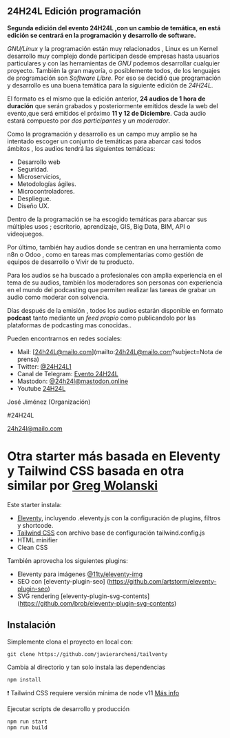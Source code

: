 ##  **24H24L Edición programación**



**Segunda edición del evento 24H24L ,con un cambio de temática, en está edición se centrará en la programación y desarrollo de software.**

*GNU/Linux* y la programación  están muy relacionados , Linux es un Kernel desarrollo muy complejo donde participan desde empresas hasta usuarios particulares y con las herramientas de *GNU* podemos desarrollar cualquier proyecto. También la gran mayoría, o posiblemente todos, de los lenguajes de programación son *Software Libre*. Por eso se decidió que  programación y desarrollo es una buena temática para la siguiente edición de *24H24L*.

El formato es el mismo que la edición anterior, **24 audios de 1 hora de duración** que serán grabados y posteriormente emitidos desde la web del evento,que será emitidos el próximo **11 y 12 de Diciembre**. Cada audio estará compuesto por *dos participantes* y *un moderador*. 

Como la programación y desarrollo es un campo muy amplio se ha intentado escoger un conjunto de  temáticas para abarcar casi todos ámbitos , los audios tendrá las siguientes temáticas: 

- Desarrollo web
- Seguridad.
- Microservicios, 
- Metodologías ágiles.
- Microcontroladores. 
- Despliegue.
- Diseño UX.

Dentro de la programación se ha escogido temáticas  para abarcar sus múltiples usos ; escritorio, aprendizaje, GIS, Big Data, BIM, API o videojuegos.

Por último, también hay audios donde se centran en una herramienta como n8n o Odoo , como en tareas mas complementarias como gestión de equipos de desarrollo o Vivir de tu producto.

Para los audios se ha buscado a profesionales con amplia experiencia en el tema de su audios, también los moderadores  son personas con experiencia en el mundo del podcasting que permiten realizar las tareas de grabar un audio como moderar con solvencia.

Días después de la emisión , todos los audios estarán disponible en formato **podcast** tanto mediante un *feed propio* como publicandolo por las plataformas de podcasting mas conocidas..

Pueden encontrarnos en redes sociales:

- Mail: [24h24L@mailo.com](mailto:24h24L@mailo.com?subject=Nota de prensa)
- Twitter: [@24H24L1](https://twitter.com/24H24L1)
- Canal de Telegram: [Evento 	24H24L](https://t.me/evento24h24l)
- Mastodon: [@24h24l@mastodon.online](https://mastodon.online/@24h24l)
- Youtube [24H24L](https://www.youtube.com/channel/UCxUKfsev_8aJEQHFKVMk0Kw)

José Jiménez (Organización)

\#24H24L  

[24h24l@mailo.com](mailto:24h24l@mailo.com)


# Otra starter más basada en Eleventy y Tailwind CSS basada en otra similar por [Greg Wolanski](https://github.com/gregwolanski/eleventy-tailwindcss-alpinejs-starter)

Este starter instala:

* [Eleventy](https://11ty.dev), incluyendo .eleventy.js con la configuración de plugins, filtros y shortcode.
* [Tailwind CSS](https://tailwindcss.com) con archivo base de configuración tailwind.config.js
* HTML minifier
* Clean CSS

También aprovecha los siguientes plugins:

* Eleventy para imágenes [@11ty/eleventy-img](https://github.com/11ty/eleventy-img)
* SEO con [eleventy-plugin-seo] (https://github.com/artstorm/eleventy-plugin-seo)
* SVG rendering [eleventy-plugin-svg-contents] (https://github.com/brob/eleventy-plugin-svg-contents)

## Instalación

Simplemente clona el proyecto en local con:

```
git clone https://github.com/javierarcheni/tailventy
```

Cambia al directorio y tan solo instala las dependencias

```
npm install
```
:exclamation: Tailwind CSS requiere versión mínima de node v11 [Más info](https://stackoverflow.com/questions/64907613/typeerror-object-entries-flatmap-is-not-a-function/64909657)

Ejecutar scripts de desarrollo y producción

```
npm run start
npm run build
```



